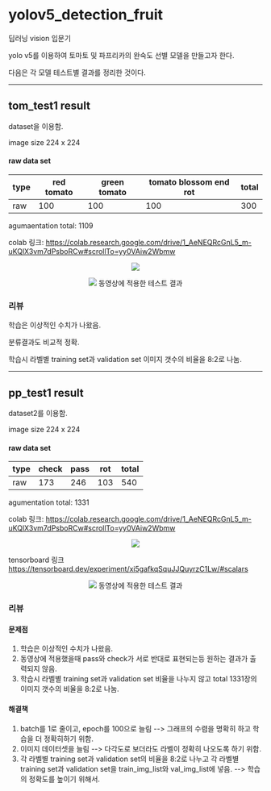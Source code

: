 # yolov5_detection_fruit 


딥러닝 vision 입문기

yolo v5를 이용하여 토마토 및 파프리카의 완숙도 선별 모델을 만들고자 한다.

다음은 각 모델 테스트별 결과를 정리한 것이다.

***

## tom_test1 result

dataset을 이용함.

image size 224 x 224

#### raw data set

|type|red tomato|green tomato|tomato blossom end rot|total|
|------|---|---|---|---|
|raw|100|100|100|300|

agumaentation total: 1109

colab 링크: https://colab.research.google.com/drive/1_AeNEQRcGnL5_m-uKQlX3vm7dPsboRCw#scrollTo=yy0VAiw2Wbmw

<p align = 'center'>
  <img src = 'https://github.com/EthanSeok/yolov5_detection_fruit/blob/main/tom_test1/results.png?raw=true'
       </p>

<p align = 'center'>
  <img src = 'https://user-images.githubusercontent.com/93086581/182602064-977bdc26-0c43-4cdf-900e-b2e632769cca.png'
       </p>
  동영상에 적용한 테스트 결과

### 리뷰
  학습은 이상적인 수치가 나왔음.
  
  분류결과도 비교적 정확.

  학습시 라벨별 training set과 validation set 이미지 갯수의 비율을 8:2로 나눔.
  
  
***
  
  

## pp_test1 result 

dataset2를 이용함.

image size 224 x 224

#### raw data set

|type|check|pass|rot|total|
|------|---|---|---|---|
|raw|173|246|103|540|

agumentation total: 1331

colab 링크: https://colab.research.google.com/drive/1_AeNEQRcGnL5_m-uKQlX3vm7dPsboRCw#scrollTo=yy0VAiw2Wbmw

<p align = 'center'>
  <img src = 'https://github.com/EthanSeok/yolov5_detection_fruit/blob/main/pp_test1/result.png?raw=true'
       </p> 

  
tensorboard 링크
https://tensorboard.dev/experiment/xi5gafkqSquJJQuyrzC1Lw/#scalars
  
<p align = 'center'>
  <img src = 'https://user-images.githubusercontent.com/93086581/182566576-dabdcc59-6362-4f1c-b7c8-5b7b5eb16c7d.png'
       </p>
    동영상에 적용한 테스트 결과 
  
  
### 리뷰
  
  #### 문제점
1. 학습은 이상적인 수치가 나왔음. 
2. 동영상에 적용했을때 pass와 check가 서로 반대로 표현되는등 원하는 결과가 출력되지 않음.
3. 학습시 라벨별 training set과 validation set 비율을 나누지 않고 total 1331장의 이미지 갯수의 비율을 8:2로 나눔.
  
  #### 해결책
1. batch를 1로 줄이고, epoch를 100으로 늘림 --> 그래프의 수렴을 명확히 하고 학습을 더 정확히하기 위함.
2. 이미지 데이터셋을 늘림 --> 다각도로 보더라도 라벨이 정확히 나오도록 하기 위함.
3. 각 라벨별 training set과 validation set의 비율을 8:2로 나누고 각 라벨별 training set과 validation set을 train_img_list와 val_img_list에 넣음. --> 학습의 정확도를 높이기 위해서.
